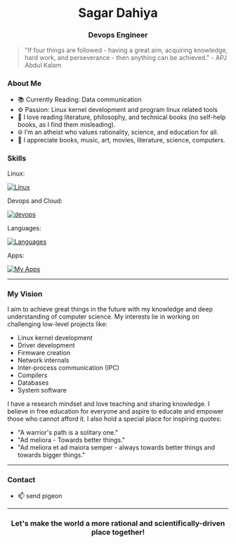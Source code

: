 <h1 align="center">Sagar Dahiya</h1>
<h3 align="center">Devops Engineer</h3>

 >"If four things are followed - having a great aim, acquiring knowledge, hard work, and perseverance - then anything can be achieved." - APJ Abdul Kalam


### About Me

- 📚 Currently Reading: Data communication
- ⚙️ Passion: Linux kernel development and program linux related tools
- 📖 I love reading literature, philosophy, and technical books (no self-help books, as I find them misleading).
- 🌐 I’m an atheist who values rationality, science, and education for all.
- 🎨 I appreciate books, music, art, movies, literature, science, computers.

### Skills
Linux:

 [![Linux](https://skillicons.dev/icons?i=linux,arch,bsd,redhat,debian,kali,nix)](https://skillicons.dev)
 
Devops and Cloud:

  [![devops](https://skillicons.dev/icons?i=aws,ansible,git,docker,kubernetes,jenkins,terraform,grafana,prometheus)](https://skillicons.dev)

 Languages:
 
  [![Languages](https://skillicons.dev/icons?i=c,cmake,py,bash,gtk,mysql,qt)](https://skillicons.dev)


 Apps: 
 
  [![My Apps](https://skillicons.dev/icons?i=obsidian,vscodium,neovim,vim,latex,regex)](https://skillicons.dev)

---

### My Vision

I aim to achieve great things in the future with my knowledge and deep understanding of computer science. My interests lie in working on challenging low-level projects like:

- Linux kernel development
- Driver development
- Firmware creation
- Network internals
- Inter-process communication (IPC)
- Compilers
- Databases
- System software

I have a research mindset and love teaching and sharing knowledge. I believe in free education for everyone and aspire to educate and empower those who cannot afford it. I also hold a special place for inspiring quotes:

- "A warrior's path is a solitary one."
- "Ad meliora - Towards better things."
- "Ad meliora et ad maiora semper - always towards better things and towards bigger things."
---
### Contact
- 📫 send pigeon
---
<h3 align="center">Let's make the world a more rational and scientifically-driven place together!</h3>
<!--
I want to made it more fun looking but at same time appear to be more rational like if some read He things that this man knows his work and will be something in future.
<!--
Although I am a professional devops engineer but let me tell you my vision of my future and what I want. I want to achieve great thing in future with my knowledge and deep understanding of computer and its related fundamentals. I want to work in some low level things which many people afraid to do or find it difficult for them to go that way or they just find it unnecessary like writing encoding systems, Linux kernel development, driver development, making firmware, making network internals, Working on instruction sets, working on IPC ( inter process communication), writing text editors like vim, writing compiler, making databases, making some system software etc. I hope you can understand there are millions of things like this I can't write everything. 
I have a research mindset and I also like philosophy, literature, teaching other peoples sharing knowledge, I literally read books and I can read of any kind of book instead of self-help books because they are bullshit and they give illusion of motivation and I  do want any kind of logical fallacies around me. I am not a professor but I treat myself like I am in their shoes and behave like them. I always dress like a gentlemen like old retired Englishmen professors, like James bond means I am always sharply dressed. I love creating things and understanding them how they work. I love engineering and scientific approach to things. I am also an atheist.Now my nature Is like this that I love to give other people my knowledge , teaching them. Write everything I know and learn in notebooks. I love software and deep computer things as I told you. But I also love humor and modern things like memes and approaching people from them that is why I am making README like this . I am just 23 years old and I don't know where will my life will go what will become of it but I am currently of energy because I can feel everyday is new and when I will wake and learn something new that day. I feel like  I don't need anyone in my life and I am above average from everyone around me. They are just bunch of idiots and cannot see big picture and will always be bound by their mind and their irrational thoughts etc. I why I love teaching people because I want to make them more rational etc. I always follow  "APJ Abdul kalam" I like his work and his thoughts but I quote that changed my life is "If four things are followed - having a great aim, acquiring knowledge, hard work, and perseverance - then anything can be achieved" and I think that it is deeply injected in me. All I want is knowledge and I can do anything for that.  I just want to learn things to their last level to their last point and then teach them. I love books, music, art, movies, literature, science, computers, Linux, open source communities etc. I also love these sentences I can relate with them any they give me energy "A warrior's path is solitary one", "ad meliora - Towards better things", "ad meliora et ad maiora semper- always towards better things and towards bigger things". I don't want to be average like every person. I love how people work together to make this world a better places. But I hate people who are irrational, unscientific. I love education and love concept of free education to everyone so that Everyone can be more scientific and give something to the world. I want to educate poor and orphan children or kids who can't afford education I want to teach them. These all I have told this my life in short obviously I have more to it but I can not able to tell everything because it is so complex that it is difficult for me to write down. But in short this is it. I can add to in future if I need to -->
